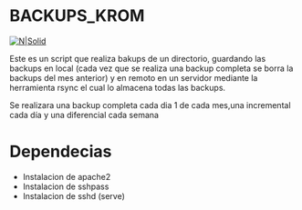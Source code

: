 # BACKUPS_KROM

 
[![N|Solid](https://lh3.googleusercontent.com/_eV71T0c42cBDFbnjG3GjxSkP6r5O9DcFUPVH4rtBUHHHzLs_xjE7kp51OwNxnx_l4qOsKiQi54MT90UTrfGwD7ifMiHQWlKwPL0AYs1vRC5yu027HJdAmGe300GMQrRNOs08RgA=w2400)](https://github.com/Dharkros)
 
Este es un script que realiza bakups de un directorio, guardando las backups en local (cada vez que se realiza una backup completa se borra la backups del mes anterior) y en remoto en un servidor mediante la herramienta rsync el cual lo almacena todas las backups.

Se realizara una backup completa cada dia 1 de cada mes,una incremental cada día y una diferencial cada semana 

# Dependecias
 
  - Instalacion de apache2
  - Instalacion de sshpass
  - Instalacion de sshd (serve)
 


